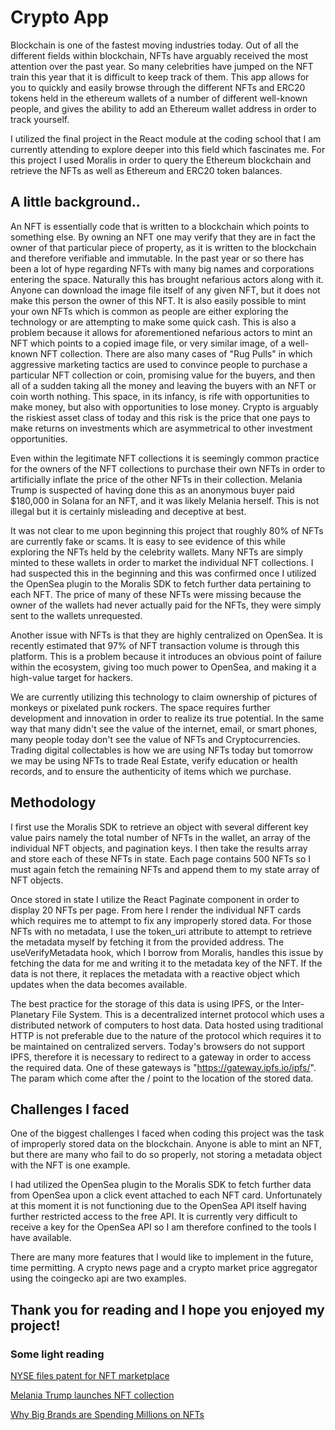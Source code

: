 # Crypto App

Blockchain is one of the fastest moving industries today. Out of all the different fields within blockchain, NFTs have arguably received the most attention over the past year. So many celebrities have jumped on the NFT train this year that it is difficult to keep track of them. This app allows for you to quickly and easily browse through the different NFTs and ERC20 tokens held in the ethereum wallets of a number of different well-known people, and gives the ability to add an Ethereum wallet address in order to track yourself.

I utilized the final project in the React module at the coding school that I am currently attending to explore deeper into this field which fascinates me. For this project I used Moralis in order to query the Ethereum blockchain and retrieve the NFTs as well as Ethereum and ERC20 token balances.

## A little background..

An NFT is essentially code that is written to a blockchain which points to something else. By owning an NFT one may verify that they are in fact the owner of that particular piece of property, as it is written to the blockchain and therefore verifiable and immutable. In the past year or so there has been a lot of hype regarding NFTs with many big names and corporations entering the space. Naturally this has brought nefarious actors along with it. Anyone can download the image file itself of any given NFT, but it does not make this person the owner of this NFT. It is also easily possible to mint your own NFTs which is common as people are either exploring the technology or are attempting to make some quick cash. This is also a problem because it allows for aforementioned nefarious actors to mint an NFT which points to a copied image file, or very similar image, of a well-known NFT collection. There are also many cases of "Rug Pulls" in which aggressive marketing tactics are used to convince people to purchase a particular NFT collection or coin, promising value for the buyers, and then all of a sudden taking all the money and leaving the buyers with an NFT or coin worth nothing. This space, in its infancy, is rife with opportunities to make money, but also with opportunities to lose money. Crypto is arguably the riskiest asset class of today and this risk is the price that one pays to make returns on investments which are asymmetrical to other investment opportunities.

Even within the legitimate NFT collections it is seemingly common practice for the owners of the NFT collections to purchase their own NFTs in order to artificially inflate the price of the other NFTs in their collection. Melania Trump is suspected of having done this as an anonymous buyer paid $180,000 in Solana for an NFT, and it was likely Melania herself. This is not illegal but it is certainly misleading and deceptive at best.

It was not clear to me upon beginning this project that roughly 80% of NFTs are currently fake or scams. It is easy to see evidence of this while exploring the NFTs held by the celebrity wallets. Many NFTs are simply minted to these wallets in order to market the individual NFT collections. I had suspected this in the beginning and this was confirmed once I utilized the OpenSea plugin to the Moralis SDK to fetch further data pertaining to each NFT. The price of many of these NFTs were missing because the owner of the wallets had never actually paid for the NFTs, they were simply sent to the wallets unrequested.

Another issue with NFTs is that they are highly centralized on OpenSea. It is recently estimated that 97% of NFT transaction volume is through this platform. This is a problem because it introduces an obvious point of failure within the ecosystem, giving too much power to OpenSea, and making it a high-value target for hackers.

We are currently utilizing this technology to claim ownership of pictures of monkeys or pixelated punk rockers. The space requires further development and innovation in order to realize its true potential. In the same way that many didn't see the value of the internet, email, or smart phones, many people today don't see the value of NFTs and Cryptocurrencies. Trading digital collectables is how we are using NFTs today but tomorrow we may be using NFTs to trade Real Estate, verify education or health records, and to ensure the authenticity of items which we purchase.

## Methodology

I first use the Moralis SDK to retrieve an object with several different key value pairs namely the total number of NFTs in the wallet, an array of the individual NFT objects, and pagination keys. I then take the results array and store each of these NFTs in state. Each page contains 500 NFTs so I must again fetch the remaining NFTs and append them to my state array of NFT objects.

Once stored in state I utilize the React Paginate component in order to display 20 NFTs per page. From here I render the individual NFT cards which requires me to attempt to fix any improperly stored data. For those NFTs with no metadata, I use the token_uri attribute to attempt to retrieve the metadata myself by fetching it from the provided address. The useVerifyMetadata hook, which I borrow from Moralis, handles this issue by fetching the data for me and writing it to the metadata key of the NFT. If the data is not there, it replaces the metadata with a reactive object which updates when the data becomes available.

The best practice for the storage of this data is using IPFS, or the Inter-Planetary File System. This is a decentralized internet protocol which uses a distributed network of computers to host data. Data hosted using traditional HTTP is not preferable due to the nature of the protocol which requires it to be maintained on centralized servers. Today's browsers do not support IPFS, therefore it is necessary to redirect to a gateway in order to access the required data. One of these gateways is "https://gateway.ipfs.io/ipfs/". The param which come after the / point to the location of the stored data.

## Challenges I faced

One of the biggest challenges I faced when coding this project was the task of improperly stored data on the blockchain. Anyone is able to mint an NFT, but there are many who fail to do so properly, not storing a metadata object with the NFT is one example.

I had utilized the OpenSea plugin to the Moralis SDK to fetch further data from OpenSea upon a click event attached to each NFT card. Unfortunately at this moment it is not functioning due to the OpenSea API itself having further restricted access to the free API. It is currently very difficult to receive a key for the OpenSea API so I am therefore confined to the tools I have available.

There are many more features that I would like to implement in the future, time permitting. A crypto news page and a crypto market price aggregator using the coingecko api are two examples.

## Thank you for reading and I hope you enjoyed my project!

### Some light reading

[NYSE files patent for NFT marketplace](https://www.coindesk.com/business/2022/02/15/nyse-files-trademark-application-for-its-own-nft-marketplace/)

[Melania Trump launches NFT collection](https://www.forbes.com/sites/lisakim/2022/02/17/melania-trump-is-launching-potus-nft-collection-amid-questions-surrounding-her-own-digital-art-collection/)

[Why Big Brands are Spending Millions on NFTs](https://www.forbes.com/sites/robertfarrington/2021/12/25/why-big-brands-are-spending-millions-on-nfts/)

